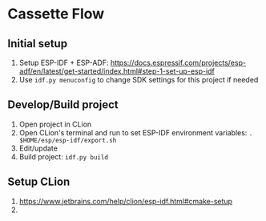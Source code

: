 # Cassette Flow

## Initial setup
1. Setup ESP-IDF + ESP-ADF: https://docs.espressif.com/projects/esp-adf/en/latest/get-started/index.html#step-1-set-up-esp-idf
2. Use `idf.py menuconfig` to change SDK settings for this project if needed

## Develop/Build project
1. Open project in CLion
2. Open CLion's terminal and run to set ESP-IDF environment variables: `. $HOME/esp/esp-idf/export.sh`
3. Edit/update
4. Build project: `idf.py build`

## Setup CLion
1. https://www.jetbrains.com/help/clion/esp-idf.html#cmake-setup
2. 